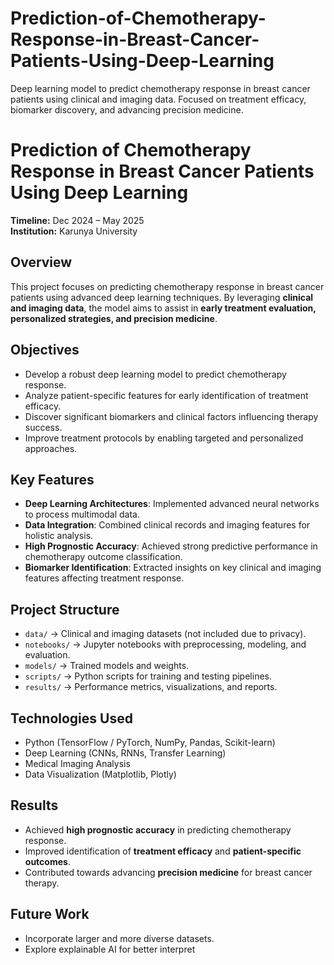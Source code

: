 # Prediction-of-Chemotherapy-Response-in-Breast-Cancer-Patients-Using-Deep-Learning
Deep learning model to predict chemotherapy response in breast cancer patients using clinical and imaging data. Focused on treatment efficacy, biomarker discovery, and advancing precision medicine.
# Prediction of Chemotherapy Response in Breast Cancer Patients Using Deep Learning  

**Timeline:** Dec 2024 – May 2025  
**Institution:** Karunya University  

## Overview  
This project focuses on predicting chemotherapy response in breast cancer patients using advanced deep learning techniques. By leveraging **clinical and imaging data**, the model aims to assist in **early treatment evaluation, personalized strategies, and precision medicine**.  

## Objectives  
- Develop a robust deep learning model to predict chemotherapy response.  
- Analyze patient-specific features for early identification of treatment efficacy.  
- Discover significant biomarkers and clinical factors influencing therapy success.  
- Improve treatment protocols by enabling targeted and personalized approaches.  

## Key Features  
- **Deep Learning Architectures**: Implemented advanced neural networks to process multimodal data.  
- **Data Integration**: Combined clinical records and imaging features for holistic analysis.  
- **High Prognostic Accuracy**: Achieved strong predictive performance in chemotherapy outcome classification.  
- **Biomarker Identification**: Extracted insights on key clinical and imaging features affecting treatment response.  

## Project Structure  
- `data/` → Clinical and imaging datasets (not included due to privacy).  
- `notebooks/` → Jupyter notebooks with preprocessing, modeling, and evaluation.  
- `models/` → Trained models and weights.  
- `scripts/` → Python scripts for training and testing pipelines.  
- `results/` → Performance metrics, visualizations, and reports.  

## Technologies Used  
- Python (TensorFlow / PyTorch, NumPy, Pandas, Scikit-learn)  
- Deep Learning (CNNs, RNNs, Transfer Learning)  
- Medical Imaging Analysis  
- Data Visualization (Matplotlib, Plotly)  

## Results  
- Achieved **high prognostic accuracy** in predicting chemotherapy response.  
- Improved identification of **treatment efficacy** and **patient-specific outcomes**.  
- Contributed towards advancing **precision medicine** for breast cancer therapy.  

## Future Work  
- Incorporate larger and more diverse datasets.  
- Explore explainable AI for better interpret
